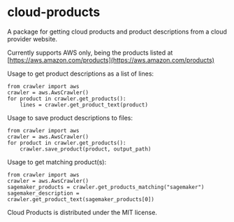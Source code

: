 # cloud-products 

A package for getting cloud products and product descriptions from a cloud provider website.

Currently supports AWS only, being the products listed at 
[https://aws.amazon.com/products](https://aws.amazon.com/products)

Usage to get product descriptions as a list of lines:
```
from crawler import aws
crawler = aws.AwsCrawler()
for product in crawler.get_products():
    lines = crawler.get_product_text(product)
```

Usage to save product descriptions to files:
```
from crawler import aws
crawler = aws.AwsCrawler()
for product in crawler.get_products():
    crawler.save_product(product, output_path)
```

Usage to get matching product(s):
```
from crawler import aws
crawler = aws.AwsCrawler()
sagemaker_products = crawler.get_products_matching("sagemaker")
sagemaker_description = crawler.get_product_text(sagemaker_products[0])
```

Cloud Products is distributed under the MIT license.
